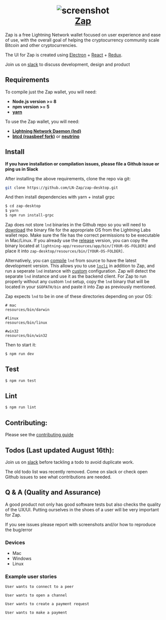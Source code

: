 <h1 align="center">
  <img src='http://zap.jackmallers.com/assets/desktop-f9a57ed49fc09119e2c9d3ba7337a5a7b42123b992b2eae14c356fc8a5ea25a3.png' alt="screenshot" />
  <br />
  <center>
    <a href='https://zap.jackmallers.com'>Zap</a>
  </center>
</h1>

Zap is a free Lightning Network wallet focused on user experience and ease of use, with the overall goal of helping the cryptocurrency community scale Bitcoin and other cryptocurrencies.

The UI for Zap is created using
[Electron](https://electron.atom.io/) + [React](https://facebook.github.io/react/) + [Redux](https://github.com/reactjs/redux/tree/master/docs).

Join us on [slack](https://join.slack.com/t/zaphq/shared_invite/enQtMjkyNTAxNDA3MjE2LWE3NGZjZGE5ZmI1NGQ5YTk3MGQzMTdmNDAwYjNhZTJkMWU0ZWZlNzA0MjJiNDBjMzcxYjcyMDMxNWY3OGNhYWQ) to discuss development, design and product

## Requirements

To compile just the Zap wallet, you will need:

- **Node.js version >= 8**
- **npm version >= 5**
- **[yarn](https://yarnpkg.com/lang/en/docs/install/)**

To use the Zap wallet, you will need:

- **[Lightning Network Daemon (lnd)](https://github.com/lightningnetwork/lnd)**
- **[btcd (roasbeef fork)](https://github.com/roasbeef/btcd)** or **[neutrino](https://github.com/lightninglabs/neutrino)**

## Install

**If you have installation or compilation issues, please file a Github issue or ping us in Slack**

After installing the above requirements, clone the repo via git:
```bash
git clone https://github.com/LN-Zap/zap-desktop.git
```

And then install dependencies with yarn + install grpc

```bash
$ cd zap-desktop
$ yarn
$ npm run install-grpc
```
Zap does not store `lnd` binaries in the Github repo so you will need to [download](https://github.com/lightninglabs/lightning-app/tree/master/apps/desktop/bin) the binary file for the appropriate OS from the Lightning Labs wallet repo. Make sure the file has the correct permissions to be executable in Mac/Linux. If you already use the [release](https://github.com/lightninglabs/lightning-app/releases) version, you can copy the binary located at `lightning-app/resources/app/bin/[YOUR-OS-FOLDER]` and place it into `zap-desktop/resources/bin/[YOUR-OS-FOLDER]`.

Alternatively, you can [compile](https://github.com/lightningnetwork/lnd/blob/master/docs/INSTALL.md) `lnd` from source to have the latest development version. This allows you to use [`lncli`](http://dev.lightning.community/overview/#lnd-interfaces) in addition to Zap, and run a seperate `lnd` instance with [custom](http://dev.lightning.community/guides/installation/#lnd) configuration. Zap will detect the separate `lnd` instance and use it as the backend client. For Zap to run properly without any custom `lnd` setup, copy the `lnd` binary that will be located in your `$GOPATH/bin` and paste it into Zap as previously mentioned.

Zap expects `lnd` to be in one of these directories depending on your OS:

```
# mac
resources/bin/darwin

#linux
resources/bin/linux

#win32
resources/bin/win32
```

Then to start it:
```bash
$ npm run dev
```

## Test
```bash
$ npm run test
```

## Lint
```bash
$ npm run lint
```

## Contributing:
Please see the [contributing guide](https://github.com/LN-Zap/zap-desktop/blob/master/CONTRIBUTING.md)

## Todos (Last updated August 16th):
Join us on [slack](https://join.slack.com/t/zaphq/shared_invite/enQtMjkyNTAxNDA3MjE2LWE3NGZjZGE5ZmI1NGQ5YTk3MGQzMTdmNDAwYjNhZTJkMWU0ZWZlNzA0MjJiNDBjMzcxYjcyMDMxNWY3OGNhYWQ) before tackling a todo to avoid duplicate work. 

The old todo list was recently removed. Come on slack or check open Github issues to see what contributions are needed.

## Q & A (Quality and Assurance)

A good product not only has good software tests but also checks the quality of the UX/UI. Putting ourselves in the shoes of a user will be very important for Zap.

If you see issues please report with screenshots and/or how to reproduce the bug/error

### Devices
- Mac
- Windows
- Linux

### Example user stories
`User wants to connect to a peer`

`User wants to open a channel`

`User wants to create a payment request`

`User wants to make a payment`
